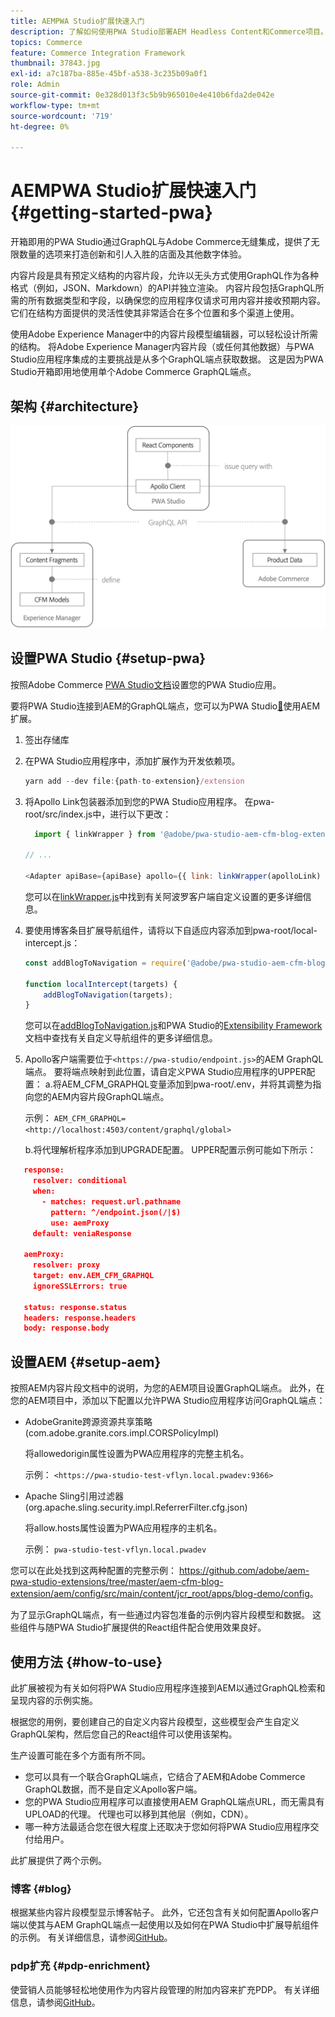 ```yaml
---
title: AEMPWA Studio扩展快速入门
description: 了解如何使用PWA Studio部署AEM Headless Content和Commerce项目。
topics: Commerce
feature: Commerce Integration Framework
thumbnail: 37843.jpg
exl-id: a7c187ba-885e-45bf-a538-3c235b09a0f1
role: Admin
source-git-commit: 0e328d013f3c5b9b965010e4e410b6fda2de042e
workflow-type: tm+mt
source-wordcount: '719'
ht-degree: 0%

---
```


# AEMPWA Studio扩展快速入门 {#getting-started-pwa}

开箱即用的PWA Studio通过GraphQL与Adobe Commerce无缝集成，提供了无限数量的选项来打造创新和引人入胜的店面及其他数字体验。

内容片段是具有预定义结构的内容片段，允许以无头方式使用GraphQL作为各种格式（例如，JSON、Markdown）的API并独立渲染。 内容片段包括GraphQL所需的所有数据类型和字段，以确保您的应用程序仅请求可用内容并接收预期内容。 它们在结构方面提供的灵活性使其非常适合在多个位置和多个渠道上使用。

使用Adobe Experience Manager中的内容片段模型编辑器，可以轻松设计所需的结构。 将Adobe Experience Manager内容片段（或任何其他数据）与PWA Studio应用程序集成的主要挑战是从多个GraphQL端点获取数据。 这是因为PWA Studio开箱即用地使用单个Adobe Commerce GraphQL端点。

## 架构 {#architecture}

![PWAHeadless架构](/help/commerce-cloud/assets/PWA-Studio_Architecture.png)

## 设置PWA Studio {#setup-pwa}

按照Adobe Commerce [PWA Studio文档](https://developer.adobe.com/commerce/pwa-studio/tutorials/)设置您的PWA Studio应用。

要将PWA Studio连接到AEM的GraphQL端点，您可以为PWA Studio[&#128279;](https://github.com/adobe/aem-pwa-studio-extensions)使用AEM扩展。

1. 签出存储库

1. 在PWA Studio应用程序中，添加扩展作为开发依赖项。

   ```javascript
   yarn add --dev file:{path-to-extension}/extension
   ```

1. 将Apollo Link包装器添加到您的PWA Studio应用程序。 在pwa-root/src/index.js中，进行以下更改：

   ```javascript
     import { linkWrapper } from '@adobe/pwa-studio-aem-cfm-blog-extension';
   
   // ...
   
   <Adapter apiBase={apiBase} apollo={{ link: linkWrapper(apolloLink) }} store={store}>
   ```

   您可以在[linkWrapper.js](https://github.com/adobe/aem-pwa-studio-extensions/blob/master/aem-cfm-blog-extension/extension/src/linkWrapper.js)中找到有关阿波罗客户端自定义设置的更多详细信息。

1. 要使用博客条目扩展导航组件，请将以下自适应内容添加到pwa-root/local-intercept.js：

   ```javascript
   const addBlogToNavigation = require('@adobe/pwa-studio-aem-cfm-blog-extension/src/addBlogToNavigation');
   
   function localIntercept(targets) {
       addBlogToNavigation(targets);
   }    
   ```

   您可以在[addBlogToNavigation.js](https://github.com/adobe/aem-pwa-studio-extensions/blob/master/aem-cfm-blog-extension/extension/src/addBlogToNavigation.js)和PWA Studio的[Extensibility Framework](https://developer.adobe.com/commerce/pwa-studio/guides/general-concepts/extensibility/)文档中查找有关自定义导航组件的更多详细信息。

1. Apollo客户端需要位于`<https://pwa-studio/endpoint.js>`的AEM GraphQL端点。 要将端点映射到此位置，请自定义PWA Studio应用程序的UPPER配置：
a.将AEM_CFM_GRAPHQL变量添加到pwa-root/.env，并将其调整为指向您的AEM内容片段GraphQL端点。

   示例： `AEM_CFM_GRAPHQL=<http://localhost:4503/content/graphql/global>`

   b.将代理解析程序添加到UPGRADE配置。 UPPER配置示例可能如下所示：

```json
   response:
     resolver: conditional
     when:
       - matches: request.url.pathname
         pattern: ^/endpoint.json(/|$)
         use: aemProxy
     default: veniaResponse

   aemProxy:
     resolver: proxy
     target: env.AEM_CFM_GRAPHQL
     ignoreSSLErrors: true

   status: response.status
   headers: response.headers
   body: response.body
```

## 设置AEM {#setup-aem}

按照AEM内容片段文档中的说明，为您的AEM项目设置GraphQL端点。 此外，在您的AEM项目中，添加以下配置以允许PWA Studio应用程序访问GraphQL端点：

* AdobeGranite跨源资源共享策略(com.adobe.granite.cors.impl.CORSPolicyImpl)

  将allowedorigin属性设置为PWA应用程序的完整主机名。

  示例： `<https://pwa-studio-test-vflyn.local.pwadev:9366>`

* Apache Sling引用过滤器(org.apache.sling.security.impl.ReferrerFilter.cfg.json)

  将allow.hosts属性设置为PWA应用程序的主机名。

  示例： `pwa-studio-test-vflyn.local.pwadev`

您可以在此处找到这两种配置的完整示例： <https://github.com/adobe/aem-pwa-studio-extensions/tree/master/aem-cfm-blog-extension/aem/config/src/main/content/jcr_root/apps/blog-demo/config>。

为了显示GraphQL端点，有一些通过内容包准备的示例内容片段模型和数据。 这些组件与随PWA Studio扩展提供的React组件配合使用效果良好。

## 使用方法 {#how-to-use}

此扩展被视为有关如何将PWA Studio应用程序连接到AEM以通过GraphQL检索和呈现内容的示例实施。

根据您的用例，要创建自己的自定义内容片段模型，这些模型会产生自定义GraphQL架构，然后您自己的React组件可以使用该架构。

生产设置可能在多个方面有所不同。

* 您可以具有一个联合GraphQL端点，它结合了AEM和Adobe Commerce GraphQL数据，而不是自定义Apollo客户端。
* 您的PWA Studio应用程序可以直接使用AEM GraphQL端点URL，而无需具有UPLOAD的代理。 代理也可以移到其他层（例如，CDN）。
* 哪一种方法最适合您在很大程度上还取决于您如何将PWA Studio应用程序交付给用户。

此扩展提供了两个示例。

### 博客 {#blog}

根据某些内容片段模型显示博客帖子。 此外，它还包含有关如何配置Apollo客户端以使其与AEM GraphQL端点一起使用以及如何在PWA Studio中扩展导航组件的示例。 有关详细信息，请参阅[GitHub](https://github.com/adobe/aem-pwa-studio-extensions/tree/master/aem-cfm-blog-extension)。

### pdp扩充 {#pdp-enrichment}

使营销人员能够轻松地使用作为内容片段管理的附加内容来扩充PDP。  有关详细信息，请参阅[GitHub](https://github.com/adobe/aem-pwa-studio-extensions/tree/master/aem-cif-product-page-extension)。
